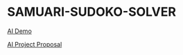 # SAMUARI-SUDOKO-SOLVER

[AI Demo](https://drive.google.com/file/d/1AOOnAwsXBZhKfHmLX2GiFxpx1E-I8Gi7/view?usp=drive_link)




[AI Project Proposal](https://docs.google.com/document/d/1xPrirZTzq3olpq1LbbAXajiIfRaATitF/edit?usp=drive_link&ouid=111427032532477399145&rtpof=true&sd=true)

